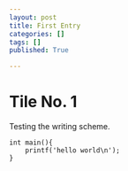 ```yaml
---
layout: post
title: First Entry
categories: []
tags: []
published: True

---
```


# Tile No. 1

Testing the writing scheme.

```
int main(){
	printf('hello world\n');
}
```
